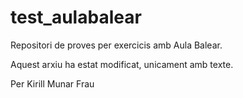 # test_aulabalear
Repositori de proves per exercicis amb Aula Balear.

Aquest arxiu ha estat modificat, unicament amb texte.

Per Kirill Munar Frau
